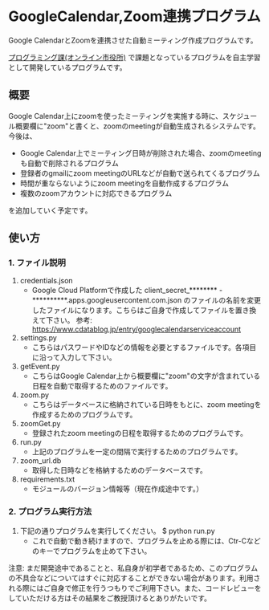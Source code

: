 # GoogleCalendar,Zoom連携プログラム

Google CalendarとZoomを連携させた自動ミーティング作成プログラムです。

[プログラミング課(オンライン市役所)](https://www.facebook.com/groups/144196560765520) で課題となっているプログラムを自主学習として開発しているプログラムです。

## 概要

Google Calendar上にzoomを使ったミーティングを実施する時に、スケジュール概要欄に"zoom"と書くと、zoomのmeetingが自動生成されるシステムです。今後は、

- Google Calendar上でミーティング日時が削除された場合、zoomのmeetingも自動で削除されるプログラム
- 登録者のgmailにzoom meetingのURLなどが自動で送られてくるプログラム
- 時間が重ならないようにzoom meetingを自動作成するプログラム
- 複数のzoomアカウントに対応できるプログラム

を追加していく予定です。


## 使い方

### 1. ファイル説明

1. credentials.json
   - Google Cloud Platformで作成した client_secret_******** - **********.apps.googleusercontent.com.json のファイルの名前を変更したファイルになります。こちらはご自身で作成してファイルを置き換えて下さい。
   参考: https://www.cdatablog.jp/entry/googlecalendarserviceaccount
2. settings.py
   - こちらはパスワードやIDなどの情報を必要とするファイルです。各項目に沿って入力して下さい。
3. getEvent.py
   - こちらはGoogle Calendar上から概要欄に"zoom"の文字が含まれている日程を自動で取得するためのファイルです。
4. zoom.py
   - こちらはデータベースに格納されている日時をもとに、zoom meetingを作成するためのプログラムです。
5. zoomGet.py
   -  登録されたzoom meetingの日程を取得するためのプログラムです。
6. run.py
   -  上記のプログラムを一定の間隔で実行するためのプログラムです。
7. zoom_url.db
   -  取得した日時などを格納するためのデータベースです。
8. requirements.txt
   -  モジュールのバージョン情報等（現在作成途中です。）

### 2. プログラム実行方法

1. 下記の通りプログラムを実行してください。
    $ python run.py
   - これで自動で動き続けますので、プログラムを止める際には、Ctr-Cなどのキーでプログラムを止めて下さい。

注意: まだ開発途中であることと、私自身が初学者であるため、このプログラムの不具合などについてはすぐに対応することができない場合があります。利用される際にはご自身で修正を行うつもりでご利用下さい。また、コードレビューをしていただける方はその結果をご教授頂けるとありがたいです。